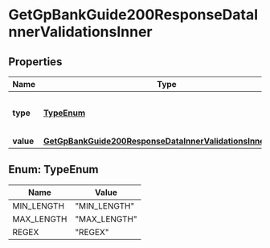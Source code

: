 

# GetGpBankGuide200ResponseDataInnerValidationsInner


## Properties

| Name | Type | Description | Notes |
|------------ | ------------- | ------------- | -------------|
|**type** | [**TypeEnum**](#TypeEnum) | The type of validation applied to the field. |  [optional] |
|**value** | [**GetGpBankGuide200ResponseDataInnerValidationsInnerValue**](GetGpBankGuide200ResponseDataInnerValidationsInnerValue.md) |  |  [optional] |



## Enum: TypeEnum

| Name | Value |
|---- | -----|
| MIN_LENGTH | &quot;MIN_LENGTH&quot; |
| MAX_LENGTH | &quot;MAX_LENGTH&quot; |
| REGEX | &quot;REGEX&quot; |



